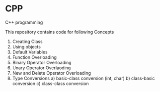 # CPP
C++ programming 

This repository contains code for following Concepts
1) Creating Class
2) Using objects
3) Default Variables
4) Function Overloading
5) Binary Operator Overloading
6) Unary Operator Overlaoding
7) New and Delete Operator Overloading
8) Type Conversions
	a) basic-class conversion (int, char)
	b) class-basic conversion
	c) class-class conversion

